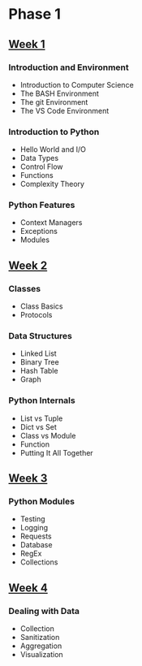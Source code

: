 # Phase 1

## [Week 1](https://github.com/ByteAcademy-Curriculum/Data-Science/tree/master/Slides/Phase%201/Week%201)
### Introduction and Environment
* Introduction to Computer Science
* The BASH Environment
* The git Environment
* The VS Code Environment

### Introduction to Python
* Hello World and I/O
* Data Types
* Control Flow
* Functions
* Complexity Theory

### Python Features
* Context Managers
* Exceptions
* Modules

## [Week 2](https://github.com/ByteAcademy-Curriculum/Data-Science/tree/master/Slides/Phase%201/Week%202)
### Classes
* Class Basics
* Protocols

### Data Structures
* Linked List
* Binary Tree
* Hash Table
* Graph 

### Python Internals
* List vs Tuple
* Dict vs Set
* Class vs Module
* Function
* Putting It All Together

## [Week 3](https://github.com/ByteAcademy-Curriculum/Data-Science/tree/master/Slides/Phase%201/Week%203)
### Python Modules
* Testing
* Logging
* Requests
* Database
* RegEx
* Collections

## [Week 4](https://github.com/ByteAcademy-Curriculum/Data-Science/tree/master/Slides/Phase%201/Week%204)
### Dealing with Data
* Collection
* Sanitization
* Aggregation
* Visualization
